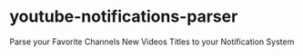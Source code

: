 # youtube-notifications-parser
Parse your Favorite Channels New Videos Titles to your Notification System
